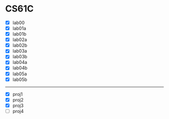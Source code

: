 # CS61C

- [x] lab00
- [x] lab01a
- [x] lab01b
- [x] lab02a
- [x] lab02b
- [x] lab03a
- [x] lab03b
- [x] lab04a
- [x] lab04b
- [x] lab05a
- [x] lab05b

---

- [x] proj1
- [x] proj2
- [x] proj3
- [ ] proj4
